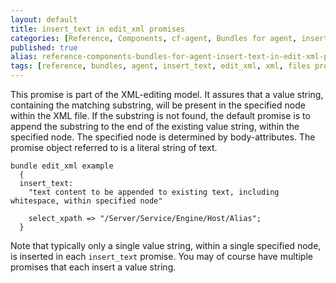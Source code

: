 ```yaml
---
layout: default
title: insert_text in edit_xml promises
categories: [Reference, Components, cf-agent, Bundles for agent, insert_text in edit_xml promises]
published: true
alias: reference-components-bundles-for-agent-insert-text-in-edit-xml-promises.html
tags: [reference, bundles, agent, insert_text, edit_xml, xml, files promises]
---
```


This promise is part of the XML-editing model. It assures that a value
string, containing the matching substring, will be present in the
specified node within the XML file. If the substring is not found, the
default promise is to append the substring to the end of the existing
value string, within the specified node. The specified node is
determined by body-attributes. The promise object referred to is a
literal string of text.

  

```cf3
bundle edit_xml example
  {
  insert_text:
    "text content to be appended to existing text, including whitespace, within specified node"

    select_xpath => "/Server/Service/Engine/Host/Alias";
  }
```

  

Note that typically only a single value string, within a single
specified node, is inserted in each `insert_text` promise. You may of
course have multiple promises that each insert a value string.
